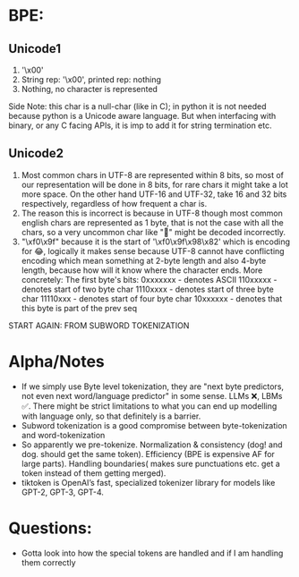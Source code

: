 # BPE:
## Unicode1
1. '\x00'
2. String rep: '\x00', printed rep: nothing
3. Nothing, no character is represented

Side Note: this char is a null-char (like in C); in python it is not needed because python is a Unicode aware language. But when interfacing with binary, or any C facing APIs, it is imp to add it for string termination etc.

## Unicode2
1. Most common chars in UTF-8 are represented within 8 bits, so most of our representation will be done in 8 bits, for rare chars it might take a lot more space. On the other hand UTF-16 and UTF-32, take 16 and 32 bits respectively, regardless of how frequent a char is.
2. The reason this is incorrect is because in UTF-8 though most common english chars are represented as 1 byte, that is not the case with all the chars, so a very uncommon char like "🎄" might be decoded incorrectly.
3. "\xf0\x9f" because it is the start of '\xf0\x9f\x98\x82' which is encoding for 😂, logically it makes sense because UTF-8 cannot have conflicting encoding which mean something at 2-byte length and also 4-byte length, because how will it know where the character ends. More concretely:
The first byte's bits:
0xxxxxxx - denotes ASCII
110xxxxx - denotes start of two byte char
1110xxxx - denotes start of three byte char
11110xxx - denotes start of four byte char
10xxxxxx - denotes that this byte is part of the prev seq
    
START AGAIN: FROM SUBWORD TOKENIZATION


# Alpha/Notes
- If we simply use Byte level tokenization, they are "next byte predictors, not even next word/language predictor" in some sense. LLMs ❌, LBMs ✅. There might be strict limitations to what you can end up modelling with language only, so that definitely is a barrier.
- Subword tokenization is a good compromise between byte-tokenization and word-tokenization
- So apparently we pre-tokenize. Normalization & consistency (dog! and dog. should get the same token). Efficiency (BPE is expensive AF for large parts). Handling boundaries( makes sure punctuations etc. get a token instead of them getting merged).
- tiktoken is OpenAI’s fast, specialized tokenizer library for models like GPT-2, GPT-3, GPT-4.

# Questions:
- Gotta look into how the special tokens are handled and if I am handling them correctly


